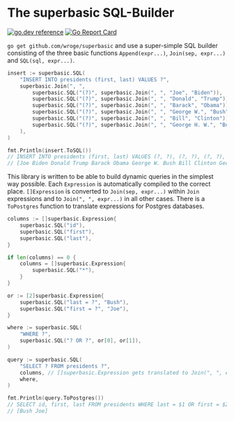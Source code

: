 # The superbasic SQL-Builder

[![go.dev reference](https://img.shields.io/badge/go.dev-reference-007d9c?logo=go&logoColor=white)](https://pkg.go.dev/github.com/wroge/wgs84)
[![Go Report Card](https://goreportcard.com/badge/github.com/wroge/wgs84)](https://goreportcard.com/report/github.com/wroge/wgs84)

```go get github.com/wroge/superbasic``` and use a super-simple SQL builder consisting of the three basic functions ```Append(expr...)```, ```Join(sep, expr...)``` and ```SQL(sql, expr...)```.

```go
insert := superbasic.SQL(
    "INSERT INTO presidents (first, last) VALUES ?",
    superbasic.Join(", ",
        superbasic.SQL("(?)", superbasic.Join(", ", "Joe", "Biden")),
        superbasic.SQL("(?)", superbasic.Join(", ", "Donald", "Trump")),
        superbasic.SQL("(?)", superbasic.Join(", ", "Barack", "Obama")),
        superbasic.SQL("(?)", superbasic.Join(", ", "George W.", "Bush")),
        superbasic.SQL("(?)", superbasic.Join(", ", "Bill", "Clinton")),
        superbasic.SQL("(?)", superbasic.Join(", ", "George H. W.", "Bush")),
    ),
)

fmt.Println(insert.ToSQL())
// INSERT INTO presidents (first, last) VALUES (?, ?), (?, ?), (?, ?), (?, ?), (?, ?), (?, ?) 
// [Joe Biden Donald Trump Barack Obama George W. Bush Bill Clinton George H. W. Bush]
```

This library is written to be able to build dynamic queries in the simplest way possible.
Each ```Expression``` is automatically compiled to the correct place. ```[]Expression``` is converted to ```Join(sep, expr...)``` within ```Join``` expressions and to ```Join(", ", expr...)``` in all other cases.
There is a ```ToPostgres``` function to translate expressions for Postgres databases.

```go
columns := []superbasic.Expression{
    superbasic.SQL("id"),
    superbasic.SQL("first"),
    superbasic.SQL("last"),
}

if len(columns) == 0 {
    columns = []superbasic.Expression{
        superbasic.SQL("*"),
    }
}

or := [2]superbasic.Expression{
    superbasic.SQL("last = ?", "Bush"),
    superbasic.SQL("first = ?", "Joe"),
}

where := superbasic.SQL(
    "WHERE ?",
    superbasic.SQL("? OR ?", or[0], or[1]),
)

query := superbasic.SQL(
    "SELECT ? FROM presidents ?",
    columns, // []superbasic.Expression gets translated to Join(", ", expr...)
    where,
)

fmt.Println(query.ToPostgres())
// SELECT id, first, last FROM presidents WHERE last = $1 OR first = $2
// [Bush Joe]
```

